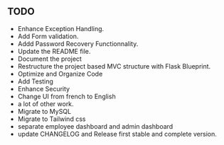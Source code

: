 ## TODO
- Enhance Exception Handling.
- Add Form validation.
- Addd Password Recovery Functionnality.
- Update the README file.
- Document the project
- Restructure the project based MVC structure with Flask Blueprint.
- Optimize and Organize Code 
- Add Testing
- Enhance Security
- Change UI from french to English
- a lot of other work.
- Migrate to MySQL 
- Migrate to Tailwind css
- separate employee dashboard and admin dashboard
- update CHANGELOG and Release first stable and complete version.